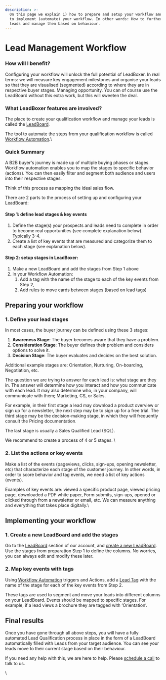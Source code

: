 ```yaml
---
description: >-
  On this page we explain 1) how to prepare and setup your workflow and 2) how
  to implement (automate) your workflow. In other words: How to further qualify
  leads and manage them based on behaviour.
---
```


# Lead Management Workflow

### How will I benefit?

Configuring your workflow will unlock the full potential of LeadBoxer. In real terms: we will measure key engagement milestones and organise your leads so that they are visualised (segmented) according to where they are in respective buyer stages. Managing opportunity. You can of course use the LeadBoard without this extra work, but this will sweeten the deal.

### What LeadBoxer features are involved?

The place to create your qualification workflow and manage your leads is called the [LeadBoard](fundamentals/tasks.md).&#x20;

The tool to automate the steps from your qualification workflow is called [Workflow Automation](fundamentals/elements/workflow-automation.md).\


### Quick Summary&#x20;

A B2B buyer's journey is made up of multiple buying phases or stages. Workflow automation enables you to map the stages to specific behavior (actions). You can then easily filter and segment both audience and users into their respective stages.

Think of this process as mapping the ideal sales flow.&#x20;

There are 2 parts to the process of setting up and configuring your LeadBoard:

#### Step 1: define lead stages & key events

1. Define the stage(s) your prospects and leads need to complete in order to become real opportunities (see complete explanation below). Typically 3-4.
2. Create a list of key events that are measured and categorize them to each stage (see  explanation below).

#### Step 2: setup stages in LeadBoxer:

1. Make a new LeadBoard and add the stages from Step 1 above
2. In your Workflow Automation:&#x20;
   1. Add a tag with the name of the stage to each of the key events from Step 2,&#x20;
   2. Add rules to move cards between stages (based on lead tags)

##

## Preparing your workflow

### 1. Define your lead stages&#x20;

In most cases, the buyer journey can be defined using these 3 stages:

1. **Awareness Stage**: The buyer becomes aware that they have a problem.
2. **Consideration Stage**: The buyer defines their problem and considers options to solve it.
3. **Decision Stage**: The buyer evaluates and decides on the best solution.&#x20;

Additional example stages are: Orientation, Nurturing, On-boarding, Negotiation, etc.

The question we are trying to answer for each lead is: what stage are they in. The answer will determine how you interact and how you communicate with each lead. It may also determine who, in your company, will communicate with them; Marketing, CS, or Sales.

For example, in their first stage a lead may download a product overview or sign up for a newsletter, the next step may be to sign up for a free trial. The third stage may be the decision-making stage, in which they will frequently consult the Pricing documentation.

The last stage is usually a Sales Qualified Lead (SQL).&#x20;

We recommend to create a process of 4 or 5 stages. \


### 2. List the actions or key events&#x20;

Make a list of the events (pageviews, clicks, sign-ups, opening newsletter, etc) that characterize each stage of the customer journey. In other words, in order to score behavior and tag events, we need a list of key actions (events).&#x20;

Examples of key events are: viewed a specific product page, viewed pricing page, downloaded a PDF white paper, Form submits, sign-ups, opened or clicked through from a newsletter or email, etc. We can measure anything and everything that takes place digitally.\


## Implementing your workflow

### 1. Create a new LeadBoard and add the stages

Go to the [LeadBoard](fundamentals/tasks.md) section of our account, and [create a new LeadBoard](guides/creating-your-first-leadboard.md). Use the stages from preparation Step 1 to define the columns. No worries, you can always edit and modify these later.

### 2. Map key events with tags

Using [Workflow Automation](fundamentals/elements/workflow-automation.md) triggers and Actions, add a [Lead Tag](fundamentals/elements/lead-tags.md) with the name of the stage for each of the key events from Step 2.

These tags are used to segment and move your leads into different columns on your LeadBoard. Events should be mapped to specific stages. For example, if a lead views a brochure they are tagged with ‘Orientation’.&#x20;



## Final results

Once you have gone through all above steps, you will have a fully automated Lead Qualification process in place in the form of a LeadBoard automatically filled with Leads from your target audience. You can see your leads move to their current stage based on their behaviour.

If you need any help with this, we are here to help. Please [schedule a call](https://www.leadboxer.com/start) to talk to us.

\
